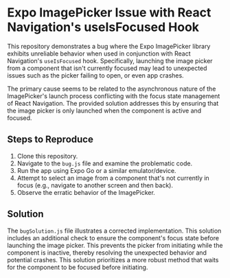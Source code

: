 # Expo ImagePicker Issue with React Navigation's useIsFocused Hook

This repository demonstrates a bug where the Expo ImagePicker library exhibits unreliable behavior when used in conjunction with React Navigation's `useIsFocused` hook.  Specifically, launching the image picker from a component that isn't currently focused may lead to unexpected issues such as the picker failing to open, or even app crashes.

The primary cause seems to be related to the asynchronous nature of the ImagePicker's launch process conflicting with the focus state management of React Navigation.  The provided solution addresses this by ensuring that the image picker is only launched when the component is active and focused.

## Steps to Reproduce

1. Clone this repository.
2. Navigate to the `bug.js` file and examine the problematic code.
3. Run the app using Expo Go or a similar emulator/device.
4. Attempt to select an image from a component that's not currently in focus (e.g., navigate to another screen and then back).
5. Observe the erratic behavior of the ImagePicker.

## Solution

The `bugSolution.js` file illustrates a corrected implementation. This solution includes an additional check to ensure the component's focus state before launching the image picker. This prevents the picker from initiating while the component is inactive, thereby resolving the unexpected behavior and potential crashes.  This solution prioritizes a more robust method that waits for the component to be focused before initiating.